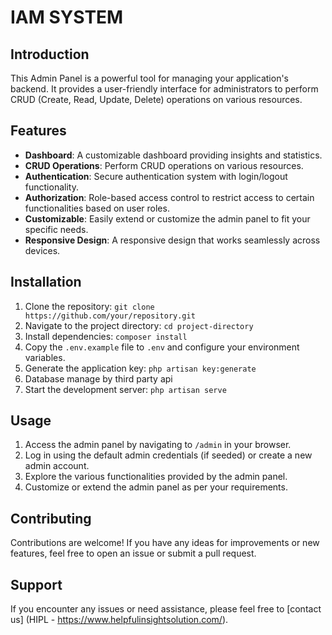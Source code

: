 # IAM SYSTEM

## Introduction
This Admin Panel is a powerful tool for managing your application's backend. It provides a user-friendly interface for administrators to perform CRUD (Create, Read, Update, Delete) operations on various resources.

## Features
- **Dashboard**: A customizable dashboard providing insights and statistics.
- **CRUD Operations**: Perform CRUD operations on various resources.
- **Authentication**: Secure authentication system with login/logout functionality.
- **Authorization**: Role-based access control to restrict access to certain functionalities based on user roles.
- **Customizable**: Easily extend or customize the admin panel to fit your specific needs.
- **Responsive Design**: A responsive design that works seamlessly across devices.

## Installation
1. Clone the repository: `git clone https://github.com/your/repository.git`
2. Navigate to the project directory: `cd project-directory`
3. Install dependencies: `composer install`
4. Copy the `.env.example` file to `.env` and configure your environment variables.
5. Generate the application key: `php artisan key:generate`
6. Database manage by third party api
7. Start the development server: `php artisan serve`

## Usage
1. Access the admin panel by navigating to `/admin` in your browser.
2. Log in using the default admin credentials (if seeded) or create a new admin account.
3. Explore the various functionalities provided by the admin panel.
4. Customize or extend the admin panel as per your requirements.

## Contributing
Contributions are welcome! If you have any ideas for improvements or new features, feel free to open an issue or submit a pull request.


## Support
If you encounter any issues or need assistance, please feel free to [contact us] (HIPL - https://www.helpfulinsightsolution.com/).
